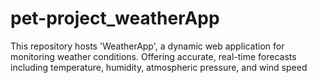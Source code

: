 # pet-project_weatherApp
This repository hosts 'WeatherApp', a dynamic web application for monitoring weather conditions. Offering accurate, real-time forecasts including temperature, humidity, atmospheric pressure, and wind speed
